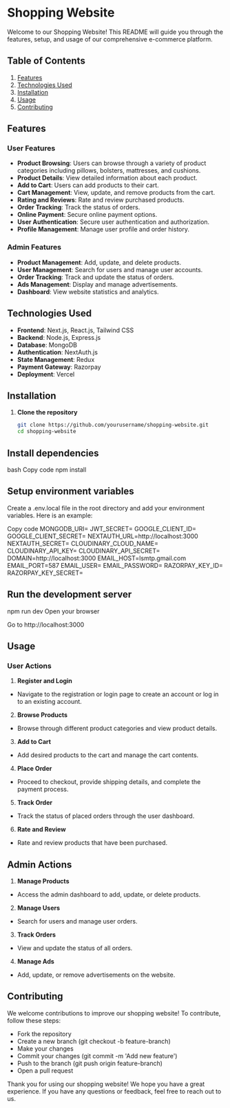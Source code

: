 # Shopping Website

Welcome to our Shopping Website! This README will guide you through the features, setup, and usage of our comprehensive e-commerce platform.

## Table of Contents

1. [Features](#features)
2. [Technologies Used](#technologies-used)
3. [Installation](#installation)
4. [Usage](#usage)
5. [Contributing](#contributing)

## Features

### User Features

- **Product Browsing**: Users can browse through a variety of product categories including pillows, bolsters, mattresses, and cushions.
- **Product Details**: View detailed information about each product.
- **Add to Cart**: Users can add products to their cart.
- **Cart Management**: View, update, and remove products from the cart.
- **Rating and Reviews**: Rate and review purchased products.
- **Order Tracking**: Track the status of orders.
- **Online Payment**: Secure online payment options.
- **User Authentication**: Secure user authentication and authorization.
- **Profile Management**: Manage user profile and order history.

### Admin Features

- **Product Management**: Add, update, and delete products.
- **User Management**: Search for users and manage user accounts.
- **Order Tracking**: Track and update the status of orders.
- **Ads Management**: Display and manage advertisements.
- **Dashboard**: View website statistics and analytics.

## Technologies Used

- **Frontend**: Next.js, React.js, Tailwind CSS
- **Backend**: Node.js, Express.js
- **Database**: MongoDB
- **Authentication**: NextAuth.js
- **State Management**: Redux
- **Payment Gateway**: Razorpay
- **Deployment**: Vercel

## Installation

1. **Clone the repository**

   ```bash
   git clone https://github.com/yourusername/shopping-website.git
   cd shopping-website
   ```

## Install dependencies

bash
Copy code
npm install

## Setup environment variables

Create a .env.local file in the root directory and add your environment variables. Here is an example:

Copy code
MONGODB_URI=
JWT_SECRET=
GOOGLE_CLIENT_ID=
GOOGLE_CLIENT_SECRET=
NEXTAUTH_URL=http://localhost:3000
NEXTAUTH_SECRET=
CLOUDINARY_CLOUD_NAME=
CLOUDINARY_API_KEY=
CLOUDINARY_API_SECRET=
DOMAIN=http://localhost:3000
EMAIL_HOST=lsmtp.gmail.com
EMAIL_PORT=587
EMAIL_USER=
EMAIL_PASSWORD=
RAZORPAY_KEY_ID=
RAZORPAY_KEY_SECRET=

## Run the development server

npm run dev
Open your browser

Go to http://localhost:3000

## Usage

### User Actions

1. **Register and Login**

- Navigate to the registration or login page to create an account or log in to an existing account.

2. **Browse Products**

- Browse through different product categories and view product details.

3. **Add to Cart**

- Add desired products to the cart and manage the cart contents.

4. **Place Order**

- Proceed to checkout, provide shipping details, and complete the payment process.

5. **Track Order**

- Track the status of placed orders through the user dashboard.

6. **Rate and Review**

- Rate and review products that have been purchased.

## Admin Actions

1. **Manage Products**

- Access the admin dashboard to add, update, or delete products.

2. **Manage Users**

- Search for users and manage user orders.

3. **Track Orders**

- View and update the status of all orders.

4. **Manage Ads**

- Add, update, or remove advertisements on the website.

## Contributing

We welcome contributions to improve our shopping website! To contribute, follow these steps:

- Fork the repository
- Create a new branch (git checkout -b feature-branch)
- Make your changes
- Commit your changes (git commit -m 'Add new feature')
- Push to the branch (git push origin feature-branch)
- Open a pull request

Thank you for using our shopping website! We hope you have a great experience. If you have any questions or feedback, feel free to reach out to us.

